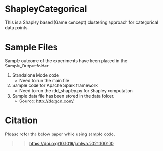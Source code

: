 # ShapleyCategorical
This is a Shapley based (Game concept) clustering approach for categorical data points.


# Sample Files
Sample outcome of the experiments have been placed in the Sample_Output folder.
1. Standalone Mode code
   - Need to run the main file
2. Sample code for Apache Spark framework
   - Need to run the rdd_shapley.py for Shapley computation
3. Sample data file has been stored in the data folder.
   - Source: http://datgen.com/
   
   
# Citation
Please refer the below paper while using sample code.
>> https://doi.org/10.1016/j.mlwa.2021.100100